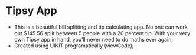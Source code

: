 # Tipsy App

- This is a beautiful bill splitting and tip calculating app. No one can work out $145.56 split between 5 people with a 20 percent tip. With your very own Tipsy app in hand, you’ll never need to do maths ever again;
- Created using UIKIT programatically (viewCode);
